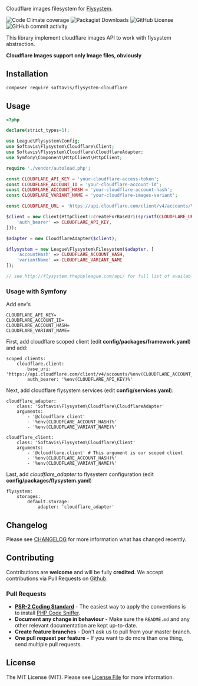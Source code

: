 Cloudflare images filesystem for [Flysystem](https://flysystem.thephpleague.com/docs/).

![Code Climate coverage](https://img.shields.io/codeclimate/coverage/softavis/flysystem-cloudflare)
![Packagist Downloads](https://img.shields.io/packagist/dt/softavis/flysystem-cloudflare)
![GitHub License](https://img.shields.io/github/license/softavis/flysystem-cloudflare)
![GitHub commit activity](https://img.shields.io/github/commit-activity/m/softavis/flysystem-cloudflare)

This library implement cloudflare images API to work with flysystem abstraction.

**Cloudflare Images support only Image files, obviously**

## Installation

```bash
composer require softavis/flysystem-cloudflare
```

## Usage
```php
<?php

declare(strict_types=1);

use League\Flysystem\Config;
use Softavis\Flysystem\Cloudflare\Client;
use Softavis\Flysystem\Cloudflare\CloudflareAdapter;
use Symfony\Component\HttpClient\HttpClient;

require './vendor/autoload.php';

const CLOUDFLARE_API_KEY = 'your-cloudflare-access-token';
const CLOUDFLARE_ACCOUNT_ID = 'your-cloudflare-account-id';
const CLOUDFLARE_ACCOUNT_HASH = 'your-cloudflare-account-hash';
const CLOUDFLARE_VARIANT_NAME = 'your-cloudflare-images-variant';

const CLOUDFLARE_URL = 'https://api.cloudflare.com/client/v4/accounts/%s/images/';

$client = new Client(HttpClient::createForBaseUri(sprintf(CLOUDFLARE_URL, CLOUDFLARE_ACCOUNT_ID), [
    'auth_bearer' => CLOUDFLARE_API_KEY,
]));

$adapter = new CloudflareAdapter($client);

$flysystem = new League\Flysystem\Filesystem($adapter, [
    'accountHash' => CLOUDFLARE_ACCOUNT_HASH,
    'variantName' => CLOUDFLARE_VARIANT_NAME
]);

// see http://flysystem.thephpleague.com/api/ for full list of available functionality
```

### Usage with Symfony 
Add env's 
```shell
CLOUDFLARE_API_KEY=
CLOUDFLARE_ACCOUNT_ID=
CLOUDFLARE_ACCOUNT_HASH=
CLOUDFLARE_VARIANT_NAME=
```

First, add cloudflare scoped client (edit **config/packages/framework.yaml**) and add:
```
scoped_clients:
    cloudflare.client:
        base_uri: 'https://api.cloudflare.com/client/v4/accounts/%env(CLOUDFLARE_ACCOUNT_ID)%/images/'
        auth_bearer: '%env(CLOUDFLARE_API_KEY)%'
```
Next, add cloudflare flysystem services (edit **config/services.yaml**):
```
cloudflare_adapter:
    class: 'Softavis\Flysystem\Cloudflare\CloudflareAdapter'
    arguments:
        - '@cloudflare_client'
        - '%env(CLOUDFLARE_ACCOUNT_HASH)%'
        - '%env(CLOUDFLARE_VARIANT_NAME)%'

cloudflare_client:
    class: 'Softavis\Flysystem\Cloudflare\Client'
    arguments:
        - '@cloudflare.client' # This argument is our scoped client
        - '%env(CLOUDFLARE_ACCOUNT_HASH)%'
        - '%env(CLOUDFLARE_VARIANT_NAME)%'
```

Last, add *cloudflare_adapter* to flysystem configuration (edit **config/packages/flysystem.yaml**)
```
flysystem:
    storages:
        default.storage:
            adapter: 'cloudflare_adapter'
```

## Changelog

Please see [CHANGELOG](CHANGELOG.md) for more information what has changed recently.

## Contributing

Contributions are **welcome** and will be fully **credited**. We accept contributions via Pull Requests on [Github](https://github.com/RoyVoetman/flysystem-gitlab-storage).

### Pull Requests

- **[PSR-2 Coding Standard](https://github.com/php-fig/fig-standards/blob/master/accepted/PSR-2-coding-style-guide.md)** - The easiest way to apply the conventions is to install [PHP Code Sniffer](http://pear.php.net/package/PHP_CodeSniffer).
- **Document any change in behaviour** - Make sure the `README.md` and any other relevant documentation are kept up-to-date.
- **Create feature branches** - Don't ask us to pull from your master branch.
- **One pull request per feature** - If you want to do more than one thing, send multiple pull requests.

## License

The MIT License (MIT). Please see [License File](LICENSE) for more information.
